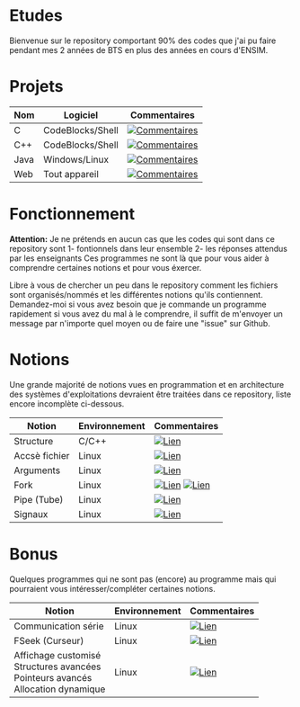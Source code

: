 # Etudes

Bienvenue sur le repository comportant 90% des codes que j'ai pu faire pendant mes 2 années de BTS en plus des années en cours d'ENSIM.

# Projets

| Nom                   | Logiciel         | Commentaires  |
| ----------------------|------------------|---------------|
| C                     | CodeBlocks/Shell | [![Commentaires](https://img.shields.io/badge/commentaire-0%25-b70b0b.svg)](https://github.com/TanguyHerbron/Etudes/tree/master/BTS/C)
| C++                   | CodeBlocks/Shell | [![Commentaires](https://img.shields.io/badge/commentaire-0%25-b70b0b.svg)](https://github.com/TanguyHerbron/Etudes/tree/master/BTS/C%2B%2B)
| Java                  |  Windows/Linux   | [![Commentaires](https://img.shields.io/badge/commentaire-0%25-b70b0b.svg)](https://github.com/TanguyHerbron/Etudes/tree/master/BTS/Java)
| Web                   |  Tout appareil   | [![Commentaires](https://img.shields.io/badge/commentaire-0%25-b70b0b.svg)](https://github.com/TanguyHerbron/Etudes/tree/master/BTS/Web)


# Fonctionnement

**Attention:** Je ne prétends en aucun cas que les codes qui sont dans ce repository sont
  1- fontionnels dans leur ensemble
  2- les réponses attendus par les enseignants
Ces programmes ne sont là que pour vous aider à comprendre certaines notions et pour vous éxercer.

Libre à vous de chercher un peu dans le repository comment les fichiers sont organisés/nommés et les différentes notions qu'ils contiennent. Demandez-moi si vous avez besoin que je commande un programme rapidement si vous avez du mal à le comprendre, il suffit de m'envoyer un message par n'importe quel moyen ou de faire une "issue" sur Github.


# Notions

Une grande majorité de notions vues en programmation et en architecture des systèmes d'exploitations devraient être traitées dans ce repository, liste encore incomplète ci-dessous.

| Notion                   | Environnement    | Commentaires  |
| -------------------------|------------------|---------------|
| Structure                |  C/C++           | [![Lien](https://img.shields.io/badge/Lien-%3E-d5d5d5.svg)](https://github.com/TanguyHerbron/Etudes/tree/master/BTS/C/Premiere%20annee/structure)
| Accsè fichier            |  Linux           | [![Lien](https://img.shields.io/badge/Lien-%3E-d5d5d5.svg)](https://github.com/TanguyHerbron/Etudes/tree/master/BTS/C/Premiere%20annee/accesFichier)
| Arguments                |  Linux           | [![Lien](https://img.shields.io/badge/Lien-%3E-d5d5d5.svg)](https://github.com/TanguyHerbron/Etudes/blob/master/BTS/C/Premiere%20annee/argument1.c)
| Fork                     |  Linux           | [![Lien](https://img.shields.io/badge/Lien-%3E-d5d5d5.svg)](https://github.com/TanguyHerbron/Etudes/blob/master/BTS/C/Deuxieme%20annee/bonhommeFork.c) [![Lien](https://img.shields.io/badge/Lien-%3E-d5d5d5.svg)](https://github.com/TanguyHerbron/Etudes/blob/master/BTS/C/Deuxieme%20annee/testFork2.c)
| Pipe (Tube)              | Linux            | [![Lien](https://img.shields.io/badge/Lien-%3E-d5d5d5.svg)](https://github.com/TanguyHerbron/Etudes/blob/master/BTS/C/Deuxieme%20annee/popen.c)
| Signaux                  |  Linux           | [![Lien](https://img.shields.io/badge/Lien-%3E-d5d5d5.svg)](https://github.com/TanguyHerbron/Etudes/blob/master/BTS/C/Deuxieme%20annee/signauxQ1.c)



# Bonus

Quelques programmes qui ne sont pas (encore) au programme mais qui pourraient vous intéresser/compléter certaines notions.

| Notion                   | Environnement    | Commentaires  |
| -------------------------|------------------|---------------|
| Communication série      |  Linux           | [![Lien](https://img.shields.io/badge/Lien-%3E-d5d5d5.svg)](https://github.com/TanguyHerbron/Etudes/blob/master/BTS/C/Premiere%20annee/serialConnection.c)
| FSeek (Curseur)          |  Linux           | [![Lien](https://img.shields.io/badge/Lien-%3E-d5d5d5.svg)](https://github.com/TanguyHerbron/Etudes/blob/master/BTS/C/Premiere%20annee/utilisationFseek.c)
| Affichage customisé <br> Structures avancées <br> Pointeurs avancés <br> Allocation dynamique     |  Linux           | [![Lien](https://img.shields.io/badge/Lien-%3E-d5d5d5.svg)](https://github.com/TanguyHerbron/Etudes/tree/master/BTS/C/Premiere%20annee/structureComplexeSportif)

<!-- TOOLBOX 
0%-25% > Rouge https://img.shields.io/badge/commentaire-0%25-b70b0b.svg
25%-50% > Orange https://img.shields.io/badge/commentaire-25%25-f29e02.svg
50%-75% > Vert clair https://img.shields.io/badge/commentaire-50%25-c1f101.svg
75%-100% > Vert fluo https://img.shields.io/badge/commentaire-50%25-4cf000.svg



-->
